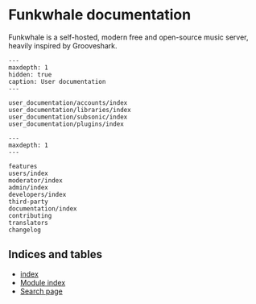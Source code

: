 # Funkwhale documentation

Funkwhale is a self-hosted, modern free and open-source music server, heavily inspired by Grooveshark.

```{toctree}
---
maxdepth: 1
hidden: true
caption: User documentation
---

user_documentation/accounts/index
user_documentation/libraries/index
user_documentation/subsonic/index
user_documentation/plugins/index

```

```{toctree}
---
maxdepth: 1
---

features
users/index
moderator/index
admin/index
developers/index
third-party
documentation/index
contributing
translators
changelog
```

## Indices and tables

- [index](genindex)
- [Module index](modindex)
- [Search page](search)
